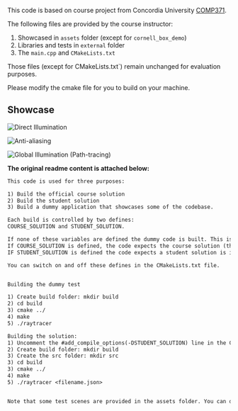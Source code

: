 

This code is based on course project from Concordia University [COMP371](https://users.encs.concordia.ca/~graphics/teaching/computer-graphics/).

The following files are provided by the course instructor:

1. Showcased in `assets` folder (except for `cornell_box_demo`)
2. Libraries and tests in `external` folder
3. The `main.cpp` and `CMakeLists.txt`

Those files (except for CMakeLists.txt`) remain unchanged for evaluation purposes.

Please modify the cmake file for you to build on your machine.

## Showcase

![Direct Illumination](./student_solution/test_scene3B.ppm)

![Anti-aliasing](./student_solution/Anti-aliasing)

![Global Illumination (Path-tracing)](./student_solution/cornell_box_demo.ppm)

**The original readme content is attached below:**

```txt
This code is used for three purposes:

1) Build the official course solution
2) Build the student solution 
3) Build a dummy application that showcases some of the codebase.

Each build is controlled by two defines:
COURSE_SOLUTION and STUDENT_SOLUTION.

If none of these variables are defined the dummy code is built. This is the default behaviour.
If COURSE_SOLUTION is defined, the code expects the course solution (this should never be defined)
IF STUDENT_SOLUTION is defined the code expects a student solution is implemented in the src folder. Have a look at the main.cpp file for the expected interface.

You can switch on and off these defines in the CMakeLists.txt file. 


Building the dummy test

1) Create build folder: mkdir build
2) cd build
3) cmake ../
4) make
5) ./raytracer

Building the solution:
1) Uncomment the #add_compile_options(-DSTUDENT_SOLUTION) line in the CMakeLists.txt 
2) Create build folder: mkdir build
3) Create the src folder: mkdir src
3) cd build
3) cmake ../
4) make
5) ./raytracer <filename.json>


Note that some test scenes are provided in the assets folder. You can do a soft link to the assets folder in the build folder for your convenience.
```
